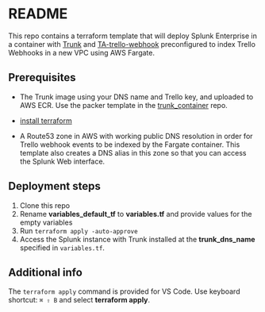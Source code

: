 README
===

This repo contains a terraform template that will deploy Splunk Enterprise in a container with [Trunk](https://github.com/northben/trunk) and [TA-trello-webhook](https://github.com/northben/ta-trello-webhook) preconfigured to index Trello Webhooks in a new VPC using AWS Fargate. 

Prerequisites
---
* The Trunk image using your DNS name and Trello key, and uploaded to AWS ECR. Use the packer template in the [trunk_container](https://github.com/northben/trunk_container) repo.

* [install terraform](https://learn.hashicorp.com/tutorials/terraform/install-cli)

* A Route53 zone in AWS with working public DNS resolution in order for Trello webhook events to be indexed by the Fargate container. This template also creates a DNS alias in this zone so that you can access the Splunk Web interface.

Deployment steps
---
1. Clone this repo
1. Rename __variables_default_tf__ to __variables.tf__ and provide values for the empty variables
1. Run `terraform apply -auto-approve`
1. Access the Splunk instance with Trunk installed at the __trunk_dns_name__ specified in `variables.tf`.

Additional info
---

The `terraform apply` command is provided for VS Code. Use keyboard shortcut: `⌘ ⇧ B` and select __terraform apply__.
